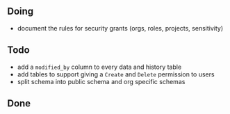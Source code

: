 ## Doing

- document the rules for security grants (orgs, roles, projects, sensitivity)

## Todo

- add a `modified_by` column to every data and history table  
- add tables to support giving a `Create` and `Delete` permission to users  
- split schema into public schema and org specific schemas

## Done
